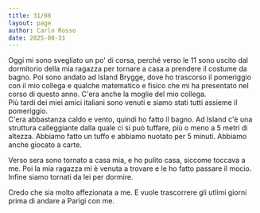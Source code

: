 ```yaml
---
title: 31/08
layout: page
author: Carlo Rosso
date: 2025-08-31
---
```


Oggi mi sono svegliato un po' di corsa, perché verso le 11 sono uscito dal
dormitorio della mia ragazza per tornare a casa a prendere il costume da bagno.
Poi sono andato ad Island Brygge, dove ho trascorso il pomeriggio con il mio
collega e qualche matematico e fisico che mi ha presentato nel corso di questo
anno. C'era anche la moglie del mio collega.  
Più tardi dei miei amici italiani sono venuti e siamo stati tutti assieme il
pomeriggio.  
C'era abbastanza caldo e vento, quindi ho fatto il bagno. Ad Island c'è una
struttura calleggiante dalla quale ci si può tuffare, più o meno a 5 metri di
altezza. Abbiamo fatto un tuffo e abbiamo nuotato per 5 minuti.
Abbiamo anche giocato a carte.

Verso sera sono tornato a casa mia, e ho pulito casa, siccome toccava a me. 
Poi la mia ragazza mi è venuta a trovare e le ho fatto passare il mocio.  
Infine siamo tornati da lei per dormire.

Credo che sia molto affezionata a me. E vuole trascorrere gli utlimi giorni
prima di andare a Parigi con me.
